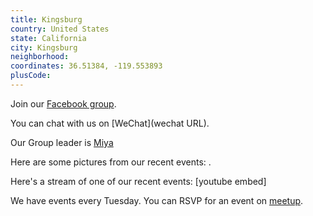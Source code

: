```yaml
---
title: Kingsburg
country: United States
state: California
city: Kingsburg
neighborhood: 
coordinates: 36.51384, -119.553893
plusCode:
---
```

Join our [Facebook group](https://www.facebook.com/groups/free.code.camp.kingsburg).

You can chat with us on [WeChat](wechat URL).

Our Group leader is [Miya](freecodecamp.org/miya)

Here are some pictures from our recent events:
![]().

Here's a stream of one of our recent events:
[youtube embed]

We have events every Tuesday. You can RSVP for an event on [meetup](meetupurl).
